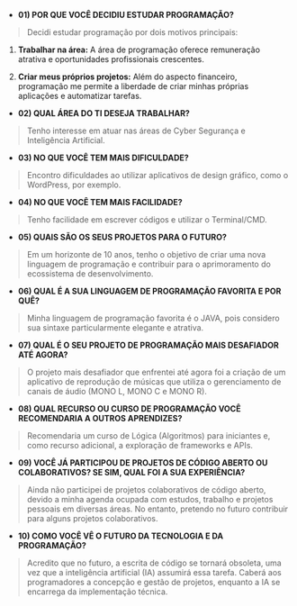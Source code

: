 * **01) POR QUE VOCÊ DECIDIU ESTUDAR PROGRAMAÇÃO?**
> Decidi estudar programação por dois motivos principais: 

1) **Trabalhar na área:** A área de programação oferece remuneração atrativa e oportunidades profissionais crescentes.

2) **Criar meus próprios projetos:** Além do aspecto financeiro, programação me permite a liberdade de criar minhas próprias aplicações e automatizar tarefas.

* **02) QUAL ÁREA DO TI DESEJA TRABALHAR?**
> Tenho interesse em atuar nas áreas de Cyber Segurança e Inteligência Artificial.

* **03) NO QUE VOCÊ TEM MAIS DIFICULDADE?**
> Encontro dificuldades ao utilizar aplicativos de design gráfico, como o WordPress, por exemplo.

* **04) NO QUE VOCÊ TEM MAIS FACILIDADE?**
> Tenho facilidade em escrever códigos e utilizar o Terminal/CMD.

* **05) QUAIS SÃO OS SEUS PROJETOS PARA O FUTURO?**
> Em um horizonte de 10 anos, tenho o objetivo de criar uma nova linguagem de programação e contribuir para o aprimoramento do ecossistema de desenvolvimento.

* **06) QUAL É A SUA LINGUAGEM DE PROGRAMAÇÃO FAVORITA E POR QUÊ?**
> Minha linguagem de programação favorita é o JAVA, pois considero sua sintaxe particularmente elegante e atrativa.

* **07) QUAL É O SEU PROJETO DE PROGRAMAÇÃO MAIS DESAFIADOR ATÉ AGORA?**
> O projeto mais desafiador que enfrentei até agora foi a criação de um aplicativo de reprodução de músicas que utiliza o gerenciamento de canais de áudio (MONO L, MONO C e MONO R).

* **08) QUAL RECURSO OU CURSO DE PROGRAMAÇÃO VOCÊ RECOMENDARIA A OUTROS APRENDIZES?**
> Recomendaria um curso de Lógica (Algoritmos) para iniciantes e, como recurso adicional, a exploração de frameworks e APIs.

* **09) VOCÊ JÁ PARTICIPOU DE PROJETOS DE CÓDIGO ABERTO OU COLABORATIVOS? SE SIM, QUAL FOI A SUA EXPERIÊNCIA?**
> Ainda não participei de projetos colaborativos de código aberto, devido a minha agenda ocupada com estudos, trabalho e projetos pessoais em diversas áreas. No entanto, pretendo no futuro contribuir para alguns projetos colaborativos.

* **10) COMO VOCÊ VÊ O FUTURO DA TECNOLOGIA E DA PROGRAMAÇÃO?**
> Acredito que no futuro, a escrita de código se tornará obsoleta, uma vez que a inteligência artificial (IA) assumirá essa tarefa. Caberá aos programadores a concepção e gestão de projetos, enquanto a IA se encarrega da implementação técnica.
